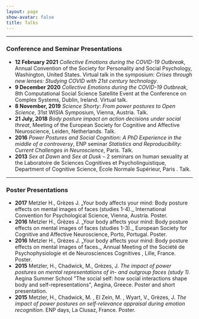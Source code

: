 ```yaml
---
layout: page
show-avatar: false
title: Talks
---
```


___

### Conference and Seminar Presentations

* **12 February 2021** _Collective Emotions during the COVID-19 Outbreak_, Annual Convention of the Society for Personality and Social Psychology, Washington, United States. Virtual talk in the symposium: _Crises through new lenses: Studying COVID with 21st century technology_.
* **9 December 2020** _Collective Emotions during the COVID-19 Outbreak_, 8th Computational Social Science Satellite Event at the Conference on Complex Systems, Dublin, Ireland. Virtual talk.
* **8 November, 2019** _Science Shorty: From power postures to Open Science_, 31st WISIA Symposium, Vienna, Austria. Talk.
* **21 July, 2018** _Body posture impact on action decisions under social threat_, Meeting of the European Society for Cognitive and Affective Neuroscience, Leiden, Netherlands. Talk. 
* **2016** _Power Postures and Social Cognition: A PhD Experience in the middle of a controversy_, ENP seminar _Statistics and Reproducibility: Current Challenges in Neuroscience_, Paris. Talk.
* **2013** _Sex at Dawn_ and _Sex at Dusk_ – 2 seminars on human sexuality at the Laboratoire de Sciences Cognitives et Psycholinguistique, Department of Cognitive Science, École Normale Supérieur, Paris . Talk. 

___

### Poster Presentations

* **2017** Metzler H., Grèzes J. „Your body affects your mind: Body posture effects on mental images of faces (studies 1-4)._ International Convention for Psychological Science, Vienna, Austria. Poster. 
* **2016** Metzler H., Grèzes J. „Your body affects your mind: Body posture effects on mental images of faces (studies 1-3)._ European Society for Cognitive and Affective Neuroscience, Porto, Portugal. Poster.
* **2016** Metzler H., Grèzes J.  „Your body affects your mind: Body posture effects on mental images of faces._ Annual Meeting of the Société de Psychophysiologie et de Neurosciences Cognitives , Lille, France. Poster. 
* **2015** Metzler, H., Chadwick, M., Grèzes, J. _The impact of power postures on mental representations of in- and outgroup faces (study 1)._ Aegina Summer School "The social self: how social interactions shape body and self-representations", Aegina, Greece. Poster and short presentation.
* **2015** Metzler, H., Chadwick, M. , El Zein, M. , Wyart, V., Grèzes, J. _The impact of power postures on self-relevance appraisal during emotion recognition._ ENP days, La Clusaz, France. Poster.


